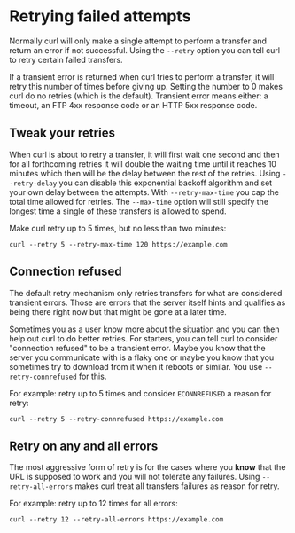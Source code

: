 # Retrying failed attempts

Normally curl will only make a single attempt to perform a transfer and return
an error if not successful. Using the `--retry` option you can tell curl to
retry certain failed transfers.

If a transient error is returned when curl tries to perform a transfer, it
will retry this number of times before giving up. Setting the number to 0
makes curl do no retries (which is the default). Transient error means
either: a timeout, an FTP 4xx response code or an HTTP 5xx response code.

## Tweak your retries

When curl is about to retry a transfer, it will first wait one second and then
for all forthcoming retries it will double the waiting time until it reaches
10 minutes which then will be the delay between the rest of the retries. Using
`--retry-delay` you can disable this exponential backoff algorithm and set
your own delay between the attempts. With `--retry-max-time` you cap the total
time allowed for retries. The `--max-time` option will still specify the
longest time a single of these transfers is allowed to spend.

Make curl retry up to 5 times, but no less than two minutes:

    curl --retry 5 --retry-max-time 120 https://example.com

## Connection refused

The default retry mechanism only retries transfers for what are considered
transient errors. Those are errors that the server itself hints and qualifies
as being there right now but that might be gone at a later time.

Sometimes you as a user know more about the situation and you can then help
out curl to do better retries. For starters, you can tell curl to consider
"connection refused" to be a transient error. Maybe you know that the server
you communicate with is a flaky one or maybe you know that you sometimes try
to download from it when it reboots or similar. You use `--retry-connrefused`
for this.

For example: retry up to 5 times and consider `ECONNREFUSED` a reason for
retry:

    curl --retry 5 --retry-connrefused https://example.com

## Retry on any and all errors

The most aggressive form of retry is for the cases where you **know** that the
URL is supposed to work and you will not tolerate any failures. Using
`--retry-all-errors` makes curl treat all transfers failures as reason for
retry.

For example: retry up to 12 times for all errors:

    curl --retry 12 --retry-all-errors https://example.com

